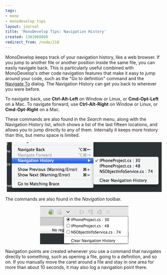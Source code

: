 ```yaml
---
tags:
- mono
- monodevelop tips
layout: journal
title: 'MonoDevelop Tips: Navigation History'
created: 1301068800
redirect_from: /node/218
---
```

MonoDevelop keeps track of your navigation history, like a web browser. If you jump to another file or another position inside the same file, you can easily navigate back. This is particularly useful combined with MonoDevelop's other code navigation features that make it easy to jump around your code, such as the "Go to definition" command and the <a href="/journal/2011/02/monodevelop_tips_navigate_files_and_types">Navigate To</a> dialog. The Navigation History can get you back to wherever you were before.<!--break-->

To navigate back, use <strong>Ctrl-Alt-Left</strong> on Window or Linux, or <strong>Cmd-Opt-Left</strong> on a Mac. To navigate forward, use <strong>Ctrl-Alt-Right</strong> on Window or Linux, or <strong>Cmd-Opt-Right</strong> on a Mac.

These commands are also found in the _Search_ menu, along with the Navigation History list, which shows a list of the last fifteen locations, and allows you to jump directly to any of them. Internally it keeps more history than this, but menu space is limited.

<a href="/files/images/md-tips/nav-history-menu.png" rel="lightbox[md_tips_nav_history]" title="The Navigation History menu"><img src="/files/images/md-tips/t/nav-history-menu.png" alt="The Navigation History menu" style="max-width:98%; display:block;margin-left:auto;margin-right:auto;" /></a>

The commands are also found in the _Navigation_ toolbar.

<a href="/files/images/md-tips/nav-history-toolbar.png" rel="lightbox[md_tips_nav_history]" title="The Navigation History toolbar"><img src="/files/images/md-tips/t/nav-history-toolbar.png" alt="The Navigation History toolbar" style="max-width:98%; display:block;margin-left:auto;margin-right:auto;" /></a>

Navigation points are created whenever you use a command that navigates directly to something, such as opening a file, going to a definition, and so on. If you manually move the caret around a file and stay in one area for more than about 10 seconds, it may also log a navigation point there.
